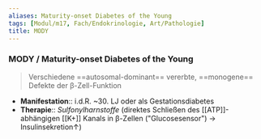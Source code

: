 ```yaml
---
aliases: Maturity-onset Diabetes of the Young
tags: [Modul/m17, Fach/Endokrinologie, Art/Pathologie]
title: MODY
---
```

### MODY / Maturity-onset Diabetes of the Young
> Verschiedene ==autosomal-dominant== vererbte, ==monogene== Defekte der β-Zell-Funktion
- **Manifestation**:: i.d.R. ~30. LJ oder als Gestationsdiabetes
- **Therapie**:: *Sulfonylharnstoffe* (direktes Schließen des [[ATP]]-abhängigen [[K+]] Kanals in β-Zellen ("Glucosesensor") → Insulinsekretion↑)